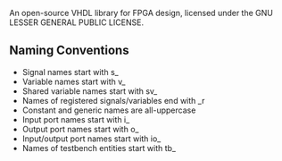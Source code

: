 
An open-source VHDL library for FPGA design, licensed under the GNU LESSER GENERAL PUBLIC LICENSE.

Naming Conventions
------------------  

  * Signal names start with s_
  * Variable names start with v_
  * Shared variable names start with sv_
  * Names of registered signals/variables end with _r
  * Constant and generic names are all-uppercase
  * Input port names start with i_
  * Output port names start with o_
  * Input/output port names start with io_
  * Names of testbench entities start with tb_
  